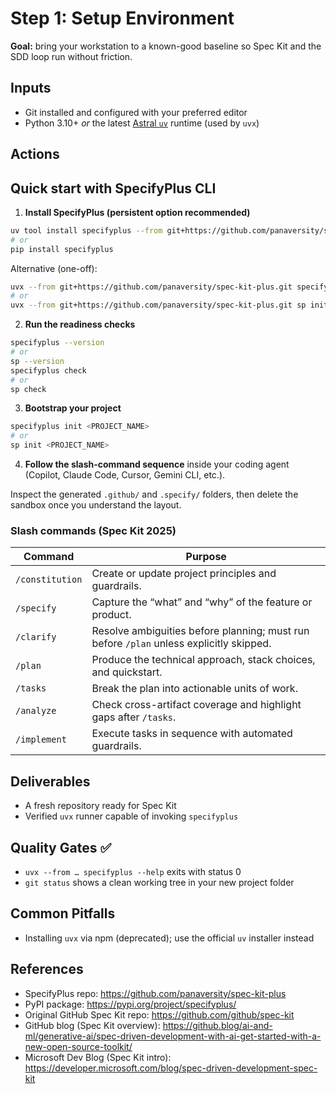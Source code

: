 # Step 1: Setup Environment

**Goal:** bring your workstation to a known-good baseline so Spec Kit and the SDD loop run without friction.

## Inputs

- Git installed and configured with your preferred editor
- Python 3.10+ _or_ the latest [Astral `uv`](https://docs.astral.sh/uv/getting-started/installation/) runtime (used by `uvx`)

## Actions

## Quick start with SpecifyPlus CLI

1. **Install SpecifyPlus (persistent option recommended)**
  ```bash
  uv tool install specifyplus --from git+https://github.com/panaversity/spec-kit-plus.git
  # or
  pip install specifyplus
  ```
  Alternative (one-off):
  ```bash
  uvx --from git+https://github.com/panaversity/spec-kit-plus.git specifyplus init <PROJECT_NAME>
  # or
  uvx --from git+https://github.com/panaversity/spec-kit-plus.git sp init <PROJECT_NAME>
  ```
2. **Run the readiness checks**
  ```bash
  specifyplus --version
  # or
  sp --version
  specifyplus check
  # or
  sp check
  ```
3. **Bootstrap your project**
  ```bash
  specifyplus init <PROJECT_NAME>
  # or
  sp init <PROJECT_NAME>
  ```
4. **Follow the slash-command sequence** inside your coding agent (Copilot, Claude Code, Cursor, Gemini CLI, etc.).

Inspect the generated `.github/` and `.specify/` folders, then delete the sandbox once you understand the layout.

### Slash commands (Spec Kit 2025)

| Command | Purpose |
| --- | --- |
| `/constitution` | Create or update project principles and guardrails. |
| `/specify` | Capture the “what” and “why” of the feature or product. |
| `/clarify` | Resolve ambiguities before planning; must run before `/plan` unless explicitly skipped. |
| `/plan` | Produce the technical approach, stack choices, and quickstart. |
| `/tasks` | Break the plan into actionable units of work. |
| `/analyze` | Check cross-artifact coverage and highlight gaps after `/tasks`. |
| `/implement` | Execute tasks in sequence with automated guardrails. |

## Deliverables

- A fresh repository ready for Spec Kit
- Verified `uvx` runner capable of invoking `specifyplus`

## Quality Gates ✅

- `uvx --from … specifyplus --help` exits with status 0
- `git status` shows a clean working tree in your new project folder

## Common Pitfalls

- Installing `uvx` via npm (deprecated); use the official `uv` installer instead

## References

- SpecifyPlus repo: https://github.com/panaversity/spec-kit-plus
- PyPI package: https://pypi.org/project/specifyplus/
- Original GitHub Spec Kit repo: https://github.com/github/spec-kit
- GitHub blog (Spec Kit overview): https://github.blog/ai-and-ml/generative-ai/spec-driven-development-with-ai-get-started-with-a-new-open-source-toolkit/
- Microsoft Dev Blog (Spec Kit intro): https://developer.microsoft.com/blog/spec-driven-development-spec-kit
